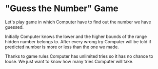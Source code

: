 # "Guess the Number" Game
Let's play game in which Computer have to find out the number we have guessed.

Initially Computer knows the lower and the higher bounds of the range hidden number belongs to.
After every wrong try Computer will be told if predicted number is more or less than the one we made.

Thanks to game rules Computer has unlimited tries so it has no chance to loose. 
We just want to know how many tries Computer will take.
